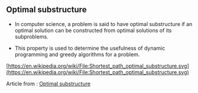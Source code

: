 ## Optimal substructure

* In computer science, a problem is said to have optimal substructure if an optimal solution can be constructed from optimal solutions of its subproblems.

* This property is used to determine the usefulness of dynamic programming and greedy algorithms for a problem.

[https://en.wikipedia.org/wiki/File:Shortest_path_optimal_substructure.svg](https://en.wikipedia.org/wiki/File:Shortest_path_optimal_substructure.svg)

Article from : [Optimal substructure](https://en.wikipedia.org/wiki/Optimal_substructure)
